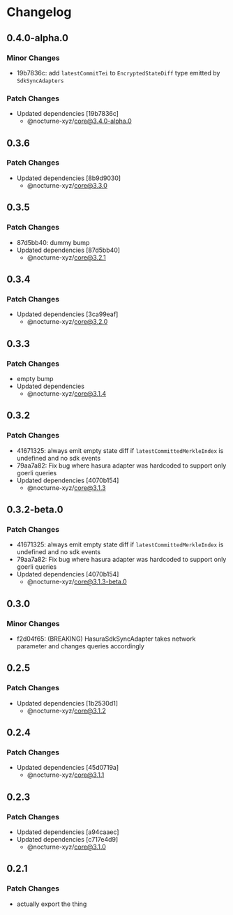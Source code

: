 # Changelog

## 0.4.0-alpha.0

### Minor Changes

- 19b7836c: add `latestCommitTei` to `EncryptedStateDiff` type emitted by `SdkSyncAdapters`

### Patch Changes

- Updated dependencies [19b7836c]
  - @nocturne-xyz/core@3.4.0-alpha.0

## 0.3.6

### Patch Changes

- Updated dependencies [8b9d9030]
  - @nocturne-xyz/core@3.3.0

## 0.3.5

### Patch Changes

- 87d5bb40: dummy bump
- Updated dependencies [87d5bb40]
  - @nocturne-xyz/core@3.2.1

## 0.3.4

### Patch Changes

- Updated dependencies [3ca99eaf]
  - @nocturne-xyz/core@3.2.0

## 0.3.3

### Patch Changes

- empty bump
- Updated dependencies
  - @nocturne-xyz/core@3.1.4

## 0.3.2

### Patch Changes

- 41671325: always emit empty state diff if `latestCommittedMerkleIndex` is undefined and no sdk events
- 79aa7a82: Fix bug where hasura adapter was hardcoded to support only goerli queries
- Updated dependencies [4070b154]
  - @nocturne-xyz/core@3.1.3

## 0.3.2-beta.0

### Patch Changes

- 41671325: always emit empty state diff if `latestCommittedMerkleIndex` is undefined and no sdk events
- 79aa7a82: Fix bug where hasura adapter was hardcoded to support only goerli queries
- Updated dependencies [4070b154]
  - @nocturne-xyz/core@3.1.3-beta.0

## 0.3.0

### Minor Changes

- f2d04f65: (BREAKING) HasuraSdkSyncAdapter takes network parameter and changes queries accordingly

## 0.2.5

### Patch Changes

- Updated dependencies [1b2530d1]
  - @nocturne-xyz/core@3.1.2

## 0.2.4

### Patch Changes

- Updated dependencies [45d0719a]
  - @nocturne-xyz/core@3.1.1

## 0.2.3

### Patch Changes

- Updated dependencies [a94caaec]
- Updated dependencies [c717e4d9]
  - @nocturne-xyz/core@3.1.0

## 0.2.1

### Patch Changes

- actually export the thing
